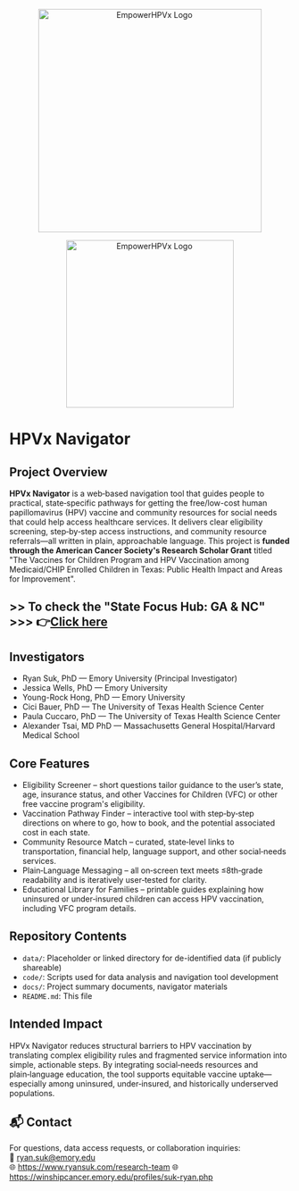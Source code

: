 <p align="center">
  <img src="https://github.com/user-attachments/assets/78e6b4c2-d8d9-40a5-9522-dc105f9361ce" width="400" alt="EmpowerHPVx Logo"/>
</p>

<p align="center">
  <img src="https://github.com/user-attachments/assets/62cf46fc-ab4a-4e5a-8989-ca2d4228237f" width="300" alt="EmpowerHPVx Logo"/>
</p>

# HPVx Navigator

## Project Overview

**HPVx Navigator** is a web‑based navigation tool that guides people to practical, state‑specific pathways for getting the free/low-cost human papillomavirus (HPV) vaccine and community resources for social needs that could help access healthcare services. It delivers clear eligibility screening, step‑by‑step access instructions, and community resource referrals—all written in plain, approachable language. This project is **funded through the American Cancer Society's Research Scholar Grant** titled "The Vaccines for Children Program and HPV Vaccination among Medicaid/CHIP Enrolled Children in Texas: Public Health Impact and Areas for Improvement".

## >> To check the "State Focus Hub: GA & NC" >>> 👉[Click here](https://github.com/ryan-suk/HPVxNavigator-GA-NC)

## Investigators

- Ryan Suk, PhD — Emory University (Principal Investigator)
- Jessica Wells, PhD — Emory University
- Young-Rock Hong, PhD — Emory University
- Cici Bauer, PhD — The University of Texas Health Science Center
- Paula Cuccaro, PhD — The University of Texas Health Science Center
- Alexander Tsai, MD PhD — Massachusetts General Hospital/Harvard Medical School

## Core Features

- Eligibility Screener – short questions tailor guidance to the user’s state, age, insurance status, and other Vaccines for Children (VFC) or other free vaccine program's eligibility.
- Vaccination Pathway Finder – interactive tool with step‑by‑step directions on where to go, how to book, and the potential associated cost in each state.
- Community Resource Match – curated, state‑level links to transportation, financial help, language support, and other social‑needs services.
- Plain‑Language Messaging – all on‑screen text meets ≤8th‑grade readability and is iteratively user‑tested for clarity.
- Educational Library for Families – printable guides explaining how uninsured or under‑insured children can access HPV vaccination, including VFC program details.

## Repository Contents

- `data/`: Placeholder or linked directory for de-identified data (if publicly shareable)
- `code/`: Scripts used for data analysis and navigation tool development
- `docs/`: Project summary documents, navigator materials
- `README.md`: This file

## Intended Impact

HPVx Navigator reduces structural barriers to HPV vaccination by translating complex eligibility rules and fragmented service information into simple, actionable steps. By integrating social‑needs resources and plain‑language education, the tool supports equitable vaccine uptake—especially among uninsured, under‑insured, and historically underserved populations.

## 📬 Contact

For questions, data access requests, or collaboration inquiries:  
📧 ryan.suk@emory.edu  
🌐 https://www.ryansuk.com/research-team
🌐 https://winshipcancer.emory.edu/profiles/suk-ryan.php
